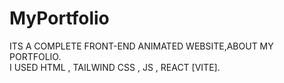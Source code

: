 # MyPortfolio
ITS A COMPLETE FRONT-END ANIMATED WEBSITE,ABOUT MY PORTFOLIO.
<br>
I USED HTML , TAILWIND CSS , JS , REACT [VITE].
